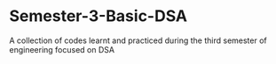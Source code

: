 # Semester-3-Basic-DSA
A collection of codes learnt and practiced during the third semester of engineering focused on DSA
